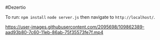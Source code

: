 #Dezertio



To run:
```npm install```
```node server.js```
then navigate to ```http://localhost/```.



https://user-images.githubusercontent.com/2095698/109862389-aad93b80-7c60-11eb-86ab-75f35573fe7f.mp4
